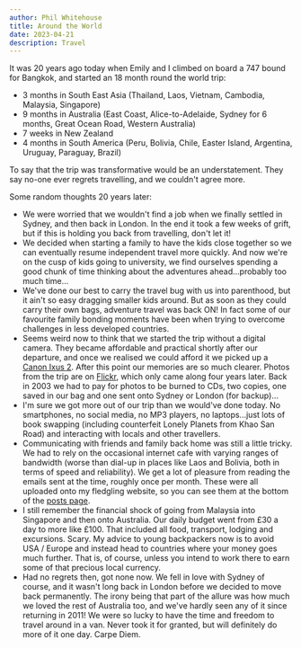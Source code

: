 ```yaml
---
author: Phil Whitehouse
title: Around the World
date: 2023-04-21
description: Travel
---
```


It was 20 years ago today when Emily and I climbed on board a 747 bound for Bangkok, and started an 18 month round the world trip:

* 3 months in South East Asia (Thailand, Laos, Vietnam, Cambodia, Malaysia, Singapore)
* 9 months in Australia (East Coast, Alice-to-Adelaide, Sydney for 6 months, Great Ocean Road, Western Australia)
* 7 weeks in New Zealand
* 4 months in South America (Peru, Bolivia, Chile, Easter Island, Argentina, Uruguay, Paraguay, Brazil)

To say that the trip was transformative would be an understatement. They say no-one ever regrets travelling, and we couldn't agree more.

Some random thoughts 20 years later:

* We were worried that we wouldn't find a job when we finally settled in Sydney, and then back in London. In the end it took a few weeks of grift, but if this is holding you back from travelling, don't let it!
* We decided when starting a family to have the kids close together so we can eventually resume independent travel more quickly. And now we're on the cusp of kids going to university, we find ourselves spending a good chunk of time thinking about the adventures ahead...probably too much time...
* We've done our best to carry the travel bug with us into parenthood, but it ain't so easy dragging smaller kids around. But as soon as they could carry their own bags, adventure travel was back ON! In fact some of our favourite family bonding moments have been when trying to overcome challenges in less developed countries.
* Seems weird now to think that we started the trip without a digital camera. They became affordable and practical shortly after our departure, and once we realised we could afford it we picked up a [Canon Ixus 2](http://camera-wiki.org/wiki/Canon_IXUS_II). After this point our memories are so much clearer. Photos from the trip are on [Flickr](https://www.flickr.com/photos/philliecasablanca/collections/72157603189229392/), which only came along four years later. Back in 2003 we had to pay for photos to be burned to CDs, two copies, one saved in our bag and one sent onto Sydney or London (for backup)...
* I'm sure we got more out of our trip than we would've done today. No smartphones, no social media, no MP3 players, no laptops...just lots of book swapping (including counterfeit Lonely Planets from Khao San Road) and interacting with locals and other travellers.
* Communicating with friends and family back home was still a little tricky. We had to rely on the occasional internet cafe with varying ranges of bandwidth (worse than dial-up in places like Laos and Bolivia, both in terms of speed and reliability). We get a lot of pleasure from reading the emails sent at the time, roughly once per month. These were all uploaded onto my fledgling website, so you can see them at the bottom of the [posts page](/posts).
* I still remember the financial shock of going from Malaysia into Singapore and then onto Australia. Our daily budget went from £30 a day to more like £100. That included all food, transport, lodging and excursions. Scary. My advice to young backpackers now is to avoid USA / Europe and instead head to countries where your money goes much further. That is, of course, unless you intend to work there to earn some of that precious local currency.
* Had no regrets then, got none now. We fell in love with Sydney of course, and it wasn't long back in London before we decided to move back permanently. The irony being that part of the allure was how much we loved the rest of Australia too, and we've hardly seen any of it since returning in 2011! We were so lucky to have the time and freedom to travel around in a van. Never took it for granted, but will definitely do more of it one day. Carpe Diem.
